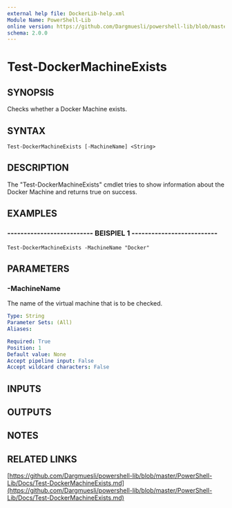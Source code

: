 ```yaml
---
external help file: DockerLib-help.xml
Module Name: PowerShell-Lib
online version: https://github.com/Dargmuesli/powershell-lib/blob/master/PowerShell-Lib/Docs/Test-DockerMachineExists.md
schema: 2.0.0
---
```


# Test-DockerMachineExists

## SYNOPSIS
Checks whether a Docker Machine exists.

## SYNTAX

```
Test-DockerMachineExists [-MachineName] <String>
```

## DESCRIPTION
The "Test-DockerMachineExists" cmdlet tries to show information about the Docker Machine and returns true on success.

## EXAMPLES

### -------------------------- BEISPIEL 1 --------------------------
```
Test-DockerMachineExists -MachineName "Docker"
```

## PARAMETERS

### -MachineName
The name of the virtual machine that is to be checked.

```yaml
Type: String
Parameter Sets: (All)
Aliases: 

Required: True
Position: 1
Default value: None
Accept pipeline input: False
Accept wildcard characters: False
```

## INPUTS

## OUTPUTS

## NOTES

## RELATED LINKS

[https://github.com/Dargmuesli/powershell-lib/blob/master/PowerShell-Lib/Docs/Test-DockerMachineExists.md](https://github.com/Dargmuesli/powershell-lib/blob/master/PowerShell-Lib/Docs/Test-DockerMachineExists.md)

